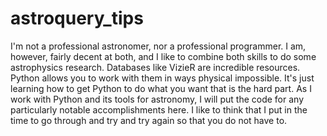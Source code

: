 # astroquery_tips

I'm not a professional astronomer, nor a professional programmer. I am, however, fairly decent at both, and I like to combine both skills to do some astrophysics research. 
Databases like VizieR are incredible resources. Python allows you to work with them in ways physical impossible. It's just learning how to get Python to do what you want that is the hard part. 
As I work with Python and its tools for astronomy, I will put the code for any particularly notable accomplishments here. 
I like to think that I put in the time to go through and try and try again so that you do not have to. 
